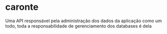 # caronte
Uma API responsável pela administração dos dados da aplicação como um todo, toda a responsabilidade de gerenciamento dos databases é dela
